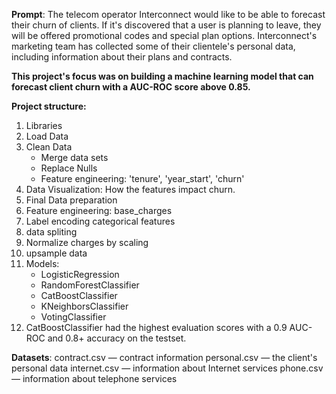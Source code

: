 **Prompt**: The telecom operator Interconnect would like to be able to forecast their churn of clients. If it's discovered that a user is planning to leave, they will be offered promotional codes and special plan options. Interconnect's marketing team has collected some of their clientele's personal data, including information about their plans and contracts.

**This project's focus was on building a machine learning model that can forecast client churn with a AUC-ROC score above 0.85.**

**Project structure:**
1. Libraries
2. Load Data
3. Clean Data
   * Merge data sets
   * Replace Nulls
   * Feature engineering: 'tenure', 'year_start', 'churn'
4. Data Visualization: How the features impact churn.
5. Final Data preparation
  1. Feature engineering: base_charges
  2. Label encoding categorical features
  3. data spliting
  4. Normalize charges by scaling
  5. upsample data
7. Models:
   * LogisticRegression
   * RandomForestClassifier
   * CatBoostClassifier
   * KNeighborsClassifier
   * VotingClassifier
9. CatBoostClassifier had the highest evaluation scores with a 0.9 AUC-ROC and 0.8+ accuracy on the testset. 


**Datasets**:
  contract.csv — contract information
  personal.csv — the client's personal data
  internet.csv — information about Internet services
  phone.csv — information about telephone services
